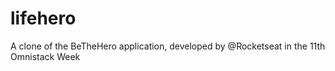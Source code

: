 # lifehero
A clone of the BeTheHero application, developed by @Rocketseat in the 11th Omnistack Week
